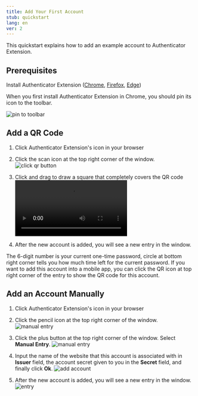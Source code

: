 ```yaml
---
title: Add Your First Account
stub: quickstart
lang: en
ver: 2
---
```


This quickstart explains how to add an example account to Authenticator Extension.

## Prerequisites

Install Authenticator Extension ([Chrome](https://chrome.google.com/webstore/detail/authenticator/bhghoamapcdpbohphigoooaddinpkbai), [Firefox](https://addons.mozilla.org/en-US/firefox/addon/auth-helper/), [Edge](https://microsoftedge.microsoft.com/addons/detail/ocglkepbibnalbgmbachknglpdipeoio))

When you first install Authenticator Extension in Chrome, you should pin its icon to the toolbar.

![pin to toolbar](/assets/quickstart/pin-to-toolbar.png)

## Add a QR Code

1. Click Authenticator Extension's icon in your browser

2. Click the scan icon at the top right corner of the window. ![click qr button](/assets/quickstart/add-qr.png)

3. Click and drag to draw a square that completely covers the QR code <video src="/assets/quickstart/qr-scan.webm" controls></video>

4. After the new account is added, you will see a new entry in the window.

The 6-digit number is your current one-time password, circle at bottom right corner tells you how much time left for the current password. If you want to add this account into a mobile app, you can click the QR icon at top right corner of the entry to show the QR code for this account.

## Add an Account Manually

1. Click Authenticator Extension's icon in your browser

2. Click the pencil icon at the top right corner of the window. ![manual entry](/assets/quickstart/click-edit.png)

3. Click the plus button at the top right corner of the window. Select **Manual Entry**. ![manual entry](/assets/quickstart/click-add.png)

4. Input the name of the website that this account is associated with in **Issuer** field, the account secret given to you in the **Secret** field, and finally click **Ok**. ![add account](/assets/quickstart/add-account.png)

5. After the new account is added, you will see a new entry in the window. ![entry](/assets/quickstart/example-entry.png)

